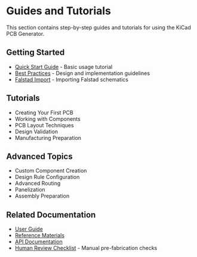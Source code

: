 # Guides and Tutorials

This section contains step-by-step guides and tutorials for using the KiCad PCB Generator.

## Getting Started

- [Quick Start Guide](../quick_start.md) - Basic usage tutorial
- [Best Practices](best_practices.md) - Design and implementation guidelines
- [Falstad Import](falstad_import.md) - Importing Falstad schematics

## Tutorials

- Creating Your First PCB
- Working with Components
- PCB Layout Techniques
- Design Validation
- Manufacturing Preparation

## Advanced Topics

- Custom Component Creation
- Design Rule Configuration
- Advanced Routing
- Panelization
- Assembly Preparation

## Related Documentation

- [User Guide](../user/user_guide.md)
- [Reference Materials](../reference/README.md)
- [API Documentation](../api/README.md)
- [Human Review Checklist](human_review_checklist.md) - Manual pre-fabrication checks 